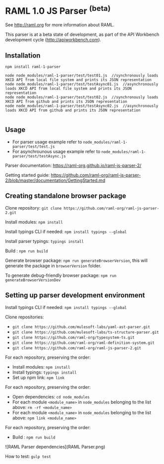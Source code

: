 # RAML 1.0 JS Parser <sup>(beta)</sup>

See http://raml.org for more information about RAML.

This parser is at a beta state of development, as part of the API Workbench development cycle (http://apiworkbench.com).

## Installation
```
npm install raml-1-parser

node node_modules/raml-1-parser/test/test01.js  //synchronously loads XKCD API from local file system and prints its JSON representation
node node_modules/raml-1-parser/test/testAsync01.js  //asynchronously loads XKCD API from local file system and prints its JSON representation
node node_modules/raml-1-parser/test/test02.js  //synchronously loads XKCD API from github and prints its JSON representation
node node_modules/raml-1-parser/test/testAsync02.js  //asynchronously loads XKCD API from github and prints its JSON representation


```

## Usage
* For parser usage example refer to `node_modules/raml-1-parser/test/test.js`
* For asynchrounous usage example refer to `node_modules/raml-1-parser/test/testAsync.js`

Parser documentation: https://raml-org.github.io/raml-js-parser-2/

Getting started guide: https://github.com/raml-org/raml-js-parser-2/blob/master/documentation/GettingStarted.md

## Creating standalone browser package

Clone repository: `git clone https://github.com/raml-org/raml-js-parser-2.git`

Install modules: `npm install`

Install typings CLI if needed: `npm install typings --global`

Install parser typings: `typings install`

Build : `npm run build`

Generate browser package: `npm run generateBrowserVersion`, this will generate the package in `browserVersion` folder.

To generate debug-friendly browser package: `npm run generateBrowserVersionDev`

## Setting up parser development environment

Install typings CLI if needed: `npm install typings --global`

Clone repositories:
* `git clone https://github.com/mulesoft-labs/yaml-ast-parser.git`
* `git clone https://github.com/mulesoft-labs/ts-structure-parser.git`
* `git clone https://github.com/raml-org/typesystem-ts.git`
* `git clone https://github.com/raml-org/raml-definition-system.git`
* `git clone https://github.com/raml-org/raml-js-parser-2.git`

For each repository, preserving the order:
* Install modules: `npm install`
* Install typings: `typings install`
* Set up npm link: `npm link`

For each repository, preserving the order:
* Open dependencies: `cd node_modules`
* For each module `<module_name>` in `node_modules` belonging to the list above: `rm -rf <module_name>`
* For each module `<module_name>` in `node_modules` belonging to the list above: `npm link <module_name>`

For each repository, preserving the order:
* Build : `npm run build`

![RAML Parser dependencies](RAML Parser.png)

How to test: `gulp test`
